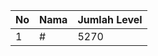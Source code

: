 | No | Nama            | Jumlah Level |
|----|-----------------|--------------|
| 1  | #    |    5270        |
